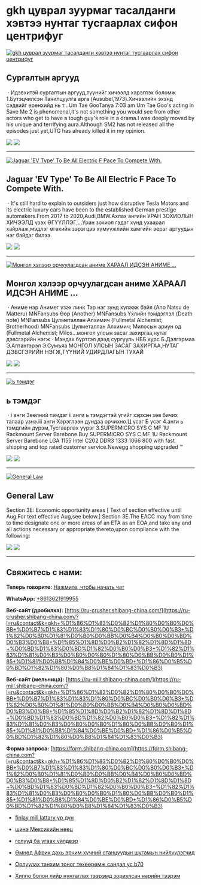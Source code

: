 # gkh цуврал зуурмаг тасалданги хэвтээ нунтаг тусгаарлах сифон центрифуг

<a href="https://swt.shibang-china.com/?l=ru&img&k=gkh+%D1%86%D1%83%D0%B2%D1%80%D0%B0%D0%BB+%D0%B7%D1%83%D1%83%D1%80%D0%BC%D0%B0%D0%B3+%D1%82%D0%B0%D1%81%D0%B0%D0%BB%D0%B4%D0%B0%D0%BD%D0%B3%D0%B8+%D1%85%D1%8D%D0%B2%D1%82%D1%8D%D1%8D+%D0%BD%D1%83%D0%BD%D1%82%D0%B0%D0%B3+%D1%82%D1%83%D1%81%D0%B3%D0%B0%D0%B0%D1%80%D0%BB%D0%B0%D1%85+%D1%81%D0%B8%D1%84%D0%BE%D0%BD+%D1%86%D0%B5%D0%BD%D1%82%D1%80%D0%B8%D1%84%D1%83%D0%B3" target="_blank">![gkh цуврал зуурмаг тасалданги хэвтээ нунтаг тусгаарлах сифон центрифуг](http://static.shibang-china.com/all-800x300/1371.jpg)</a>

## Сургалтын аргууд
&nbsp;&#0183;&#32;Идэвхитэй сургалтын аргууд,түүнийг хичээлд хэрэглэх боломж 1.Бүтэцчилсэн Танилцуулга арга (Ausubel,1973).Хичээлийн эхэнд сэдвийг ерөнхийд нь т…Um Tae GooTanya 7:03 am Um Tae Goo's acting in Save Me 2 is phenomenal,it's not something you would see from other actors who get to have a tough guy's role in a drama.I was deeply moved by his unique and terrifying aura.Although SM2 has not released all the episodes just yet,UTG has already killed it in my opinion.


<a href="https://whatsapp.shibangsoft.com/WhatsApp.php" target="_blank" title="WhatsApp">![](http://static.shibang-china.com/icon/whatsapp.png)</a> <a href="https://swt.shibang-china.com/?l=ru&icon&k=gkh+%D1%86%D1%83%D0%B2%D1%80%D0%B0%D0%BB+%D0%B7%D1%83%D1%83%D1%80%D0%BC%D0%B0%D0%B3+%D1%82%D0%B0%D1%81%D0%B0%D0%BB%D0%B4%D0%B0%D0%BD%D0%B3%D0%B8+%D1%85%D1%8D%D0%B2%D1%82%D1%8D%D1%8D+%D0%BD%D1%83%D0%BD%D1%82%D0%B0%D0%B3+%D1%82%D1%83%D1%81%D0%B3%D0%B0%D0%B0%D1%80%D0%BB%D0%B0%D1%85+%D1%81%D0%B8%D1%84%D0%BE%D0%BD+%D1%86%D0%B5%D0%BD%D1%82%D1%80%D0%B8%D1%84%D1%83%D0%B3" target="_blank">![](http://static.shibang-china.com/icon/chat-ru.png)</a>

---

<a href="https://swt.shibang-china.com/?l=ru&img&k=gkh+%D1%86%D1%83%D0%B2%D1%80%D0%B0%D0%BB+%D0%B7%D1%83%D1%83%D1%80%D0%BC%D0%B0%D0%B3+%D1%82%D0%B0%D1%81%D0%B0%D0%BB%D0%B4%D0%B0%D0%BD%D0%B3%D0%B8+%D1%85%D1%8D%D0%B2%D1%82%D1%8D%D1%8D+%D0%BD%D1%83%D0%BD%D1%82%D0%B0%D0%B3+%D1%82%D1%83%D1%81%D0%B3%D0%B0%D0%B0%D1%80%D0%BB%D0%B0%D1%85+%D1%81%D0%B8%D1%84%D0%BE%D0%BD+%D1%86%D0%B5%D0%BD%D1%82%D1%80%D0%B8%D1%84%D1%83%D0%B3" target="_blank">![Jaguar 'EV Type' To Be All Electric F Pace To Compete With.](http://static.shibang-china.com/all-800x300/1327.jpg)</a>

## Jaguar 'EV Type' To Be All Electric F Pace To Compete With.
&nbsp;&#0183;&#32;It's still hard to explain to outsiders just how disruptive Tesla Motors and its electric luxury cars have been to the established German prestige automakers.From 2017 to 2020,Audi,BMW.Ахлах ангийн УРАН ЗОХИОЛЫН ХИЧЭЭЛД үзэх ӨГҮҮЛЛЭГ,…Уран зохиол гэдэг хүнд ухаарал хайрлаж,мэдлэг өгөхийн зэрэгцээ хүмүүжлийн хамгийн эерэг аргуудын нэг байдаг билээ.


<a href="https://whatsapp.shibangsoft.com/WhatsApp.php" target="_blank" title="WhatsApp">![](http://static.shibang-china.com/icon/whatsapp.png)</a> <a href="https://swt.shibang-china.com/?l=ru&icon&k=gkh+%D1%86%D1%83%D0%B2%D1%80%D0%B0%D0%BB+%D0%B7%D1%83%D1%83%D1%80%D0%BC%D0%B0%D0%B3+%D1%82%D0%B0%D1%81%D0%B0%D0%BB%D0%B4%D0%B0%D0%BD%D0%B3%D0%B8+%D1%85%D1%8D%D0%B2%D1%82%D1%8D%D1%8D+%D0%BD%D1%83%D0%BD%D1%82%D0%B0%D0%B3+%D1%82%D1%83%D1%81%D0%B3%D0%B0%D0%B0%D1%80%D0%BB%D0%B0%D1%85+%D1%81%D0%B8%D1%84%D0%BE%D0%BD+%D1%86%D0%B5%D0%BD%D1%82%D1%80%D0%B8%D1%84%D1%83%D0%B3" target="_blank">![](http://static.shibang-china.com/icon/chat-ru.png)</a>

---

<a href="https://swt.shibang-china.com/?l=ru&img&k=gkh+%D1%86%D1%83%D0%B2%D1%80%D0%B0%D0%BB+%D0%B7%D1%83%D1%83%D1%80%D0%BC%D0%B0%D0%B3+%D1%82%D0%B0%D1%81%D0%B0%D0%BB%D0%B4%D0%B0%D0%BD%D0%B3%D0%B8+%D1%85%D1%8D%D0%B2%D1%82%D1%8D%D1%8D+%D0%BD%D1%83%D0%BD%D1%82%D0%B0%D0%B3+%D1%82%D1%83%D1%81%D0%B3%D0%B0%D0%B0%D1%80%D0%BB%D0%B0%D1%85+%D1%81%D0%B8%D1%84%D0%BE%D0%BD+%D1%86%D0%B5%D0%BD%D1%82%D1%80%D0%B8%D1%84%D1%83%D0%B3" target="_blank">![Монгол хэлээр орчуулагдсан аниме ХАРААЛ ИДСЭН АНИМЕ …](http://static.shibang-china.com/all-800x300/3.jpg)</a>

## Монгол хэлээр орчуулагдсан аниме ХАРААЛ ИДСЭН АНИМЕ …
&nbsp;&#0183;&#32;Аниме нэр Анимег үзэх линк Тэр нэг зунд хүлээж байя (Ano Natsu de Matteru) MNFansubs Өөр (Another) MNFansubs Үхлийн тэмдэглэл (Death note) MNFansubs Цулметаллан Алхимич (Fullmetal Alchemist; Brotherhood) MNFansubs Цулметаллан Алхимич; Милосын ариун од (Fullmetal Alchemist; Milos…монгол улсын засаг захиргаа,нутаг дэвсгэрийн нэгж&nbsp;&#0183;&#32;Мандах бүртгэл дээд сургууль НББ курс Б.Дэлгэрмаа Э.Алтангэрэл Э.Сумъяа МОНГОЛ УЛСЫН ЗАСАГ ЗАХИРГАА,НУТАГ ДЭВСГЭРИЙН НЭГЖ,ТҮҮНИЙ УДИРДЛАГЫН ТУХАЙ


<a href="https://whatsapp.shibangsoft.com/WhatsApp.php" target="_blank" title="WhatsApp">![](http://static.shibang-china.com/icon/whatsapp.png)</a> <a href="https://swt.shibang-china.com/?l=ru&icon&k=gkh+%D1%86%D1%83%D0%B2%D1%80%D0%B0%D0%BB+%D0%B7%D1%83%D1%83%D1%80%D0%BC%D0%B0%D0%B3+%D1%82%D0%B0%D1%81%D0%B0%D0%BB%D0%B4%D0%B0%D0%BD%D0%B3%D0%B8+%D1%85%D1%8D%D0%B2%D1%82%D1%8D%D1%8D+%D0%BD%D1%83%D0%BD%D1%82%D0%B0%D0%B3+%D1%82%D1%83%D1%81%D0%B3%D0%B0%D0%B0%D1%80%D0%BB%D0%B0%D1%85+%D1%81%D0%B8%D1%84%D0%BE%D0%BD+%D1%86%D0%B5%D0%BD%D1%82%D1%80%D0%B8%D1%84%D1%83%D0%B3" target="_blank">![](http://static.shibang-china.com/icon/chat-ru.png)</a>

---

<a href="https://swt.shibang-china.com/?l=ru&img&k=gkh+%D1%86%D1%83%D0%B2%D1%80%D0%B0%D0%BB+%D0%B7%D1%83%D1%83%D1%80%D0%BC%D0%B0%D0%B3+%D1%82%D0%B0%D1%81%D0%B0%D0%BB%D0%B4%D0%B0%D0%BD%D0%B3%D0%B8+%D1%85%D1%8D%D0%B2%D1%82%D1%8D%D1%8D+%D0%BD%D1%83%D0%BD%D1%82%D0%B0%D0%B3+%D1%82%D1%83%D1%81%D0%B3%D0%B0%D0%B0%D1%80%D0%BB%D0%B0%D1%85+%D1%81%D0%B8%D1%84%D0%BE%D0%BD+%D1%86%D0%B5%D0%BD%D1%82%D1%80%D0%B8%D1%84%D1%83%D0%B3" target="_blank">![ь тэмдэг](http://static.shibang-china.com/all-800x300/1290.jpg)</a>

## ь тэмдэг
&nbsp;&#0183;&#32;i анги Зөөлний тэмдэг ii анги ь тэмдэгтэй үгийг хэрхэн зөв бичих талаар үзнэ.iii анги Хэрэглээн дундаа орчихно.Ц үсэг Б үсэг 4.анги ь тэмдгийн дүрэм,Тусгаарлах үүрэг 3.SUPERMICRO SYS C MF 1U Rackmount Server Barebone.Buy SUPERMICRO SYS C MF 1U Rackmount Server Barebone LGA 1155 Intel C202 DDR3 1333 1066 800 with fast shipping and top rated customer service.Newegg shopping upgraded ™


<a href="https://whatsapp.shibangsoft.com/WhatsApp.php" target="_blank" title="WhatsApp">![](http://static.shibang-china.com/icon/whatsapp.png)</a> <a href="https://swt.shibang-china.com/?l=ru&icon&k=gkh+%D1%86%D1%83%D0%B2%D1%80%D0%B0%D0%BB+%D0%B7%D1%83%D1%83%D1%80%D0%BC%D0%B0%D0%B3+%D1%82%D0%B0%D1%81%D0%B0%D0%BB%D0%B4%D0%B0%D0%BD%D0%B3%D0%B8+%D1%85%D1%8D%D0%B2%D1%82%D1%8D%D1%8D+%D0%BD%D1%83%D0%BD%D1%82%D0%B0%D0%B3+%D1%82%D1%83%D1%81%D0%B3%D0%B0%D0%B0%D1%80%D0%BB%D0%B0%D1%85+%D1%81%D0%B8%D1%84%D0%BE%D0%BD+%D1%86%D0%B5%D0%BD%D1%82%D1%80%D0%B8%D1%84%D1%83%D0%B3" target="_blank">![](http://static.shibang-china.com/icon/chat-ru.png)</a>

---

<a href="https://swt.shibang-china.com/?l=ru&img&k=gkh+%D1%86%D1%83%D0%B2%D1%80%D0%B0%D0%BB+%D0%B7%D1%83%D1%83%D1%80%D0%BC%D0%B0%D0%B3+%D1%82%D0%B0%D1%81%D0%B0%D0%BB%D0%B4%D0%B0%D0%BD%D0%B3%D0%B8+%D1%85%D1%8D%D0%B2%D1%82%D1%8D%D1%8D+%D0%BD%D1%83%D0%BD%D1%82%D0%B0%D0%B3+%D1%82%D1%83%D1%81%D0%B3%D0%B0%D0%B0%D1%80%D0%BB%D0%B0%D1%85+%D1%81%D0%B8%D1%84%D0%BE%D0%BD+%D1%86%D0%B5%D0%BD%D1%82%D1%80%D0%B8%D1%84%D1%83%D0%B3" target="_blank">![General Law](http://static.shibang-china.com/all-800x300/1327.jpg)</a>

## General Law
Section 3E: Economic opportunity areas [ Text of section effective until Aug.For text effective Aug,see below.] Section 3E.The EACC may from time to time designate one or more areas of an ETA as an EOA,and take any and all actions necessary or appropriate thereto,upon compliance with the following:

<a href="https://whatsapp.shibangsoft.com/WhatsApp.php" target="_blank" title="WhatsApp">![](http://static.shibang-china.com/icon/whatsapp.png)</a> <a href="https://swt.shibang-china.com/?l=ru&icon&k=gkh+%D1%86%D1%83%D0%B2%D1%80%D0%B0%D0%BB+%D0%B7%D1%83%D1%83%D1%80%D0%BC%D0%B0%D0%B3+%D1%82%D0%B0%D1%81%D0%B0%D0%BB%D0%B4%D0%B0%D0%BD%D0%B3%D0%B8+%D1%85%D1%8D%D0%B2%D1%82%D1%8D%D1%8D+%D0%BD%D1%83%D0%BD%D1%82%D0%B0%D0%B3+%D1%82%D1%83%D1%81%D0%B3%D0%B0%D0%B0%D1%80%D0%BB%D0%B0%D1%85+%D1%81%D0%B8%D1%84%D0%BE%D0%BD+%D1%86%D0%B5%D0%BD%D1%82%D1%80%D0%B8%D1%84%D1%83%D0%B3" target="_blank">![](http://static.shibang-china.com/icon/chat-ru.png)</a>

---
## Свяжитесь с нами:

**Теперь говорите:** [Нажмите, чтобы начать чат](https://swt.shibang-china.com?l=ru&contact&k=gkh+%D1%86%D1%83%D0%B2%D1%80%D0%B0%D0%BB+%D0%B7%D1%83%D1%83%D1%80%D0%BC%D0%B0%D0%B3+%D1%82%D0%B0%D1%81%D0%B0%D0%BB%D0%B4%D0%B0%D0%BD%D0%B3%D0%B8+%D1%85%D1%8D%D0%B2%D1%82%D1%8D%D1%8D+%D0%BD%D1%83%D0%BD%D1%82%D0%B0%D0%B3+%D1%82%D1%83%D1%81%D0%B3%D0%B0%D0%B0%D1%80%D0%BB%D0%B0%D1%85+%D1%81%D0%B8%D1%84%D0%BE%D0%BD+%D1%86%D0%B5%D0%BD%D1%82%D1%80%D0%B8%D1%84%D1%83%D0%B3)

**WhatsApp:**  [+8613621919955](https://whatsapp.shibangsoft.com/WhatsApp.php)

**Веб-сайт (дробилка):** [https://ru-crusher.shibang-china.com/](https://ru-crusher.shibang-china.com/?l=ru&contact&k=gkh+%D1%86%D1%83%D0%B2%D1%80%D0%B0%D0%BB+%D0%B7%D1%83%D1%83%D1%80%D0%BC%D0%B0%D0%B3+%D1%82%D0%B0%D1%81%D0%B0%D0%BB%D0%B4%D0%B0%D0%BD%D0%B3%D0%B8+%D1%85%D1%8D%D0%B2%D1%82%D1%8D%D1%8D+%D0%BD%D1%83%D0%BD%D1%82%D0%B0%D0%B3+%D1%82%D1%83%D1%81%D0%B3%D0%B0%D0%B0%D1%80%D0%BB%D0%B0%D1%85+%D1%81%D0%B8%D1%84%D0%BE%D0%BD+%D1%86%D0%B5%D0%BD%D1%82%D1%80%D0%B8%D1%84%D1%83%D0%B3)

**Веб-сайт (мельница):** [https://ru-mill.shibang-china.com/](https://ru-mill.shibang-china.com/?l=ru&contact&k=gkh+%D1%86%D1%83%D0%B2%D1%80%D0%B0%D0%BB+%D0%B7%D1%83%D1%83%D1%80%D0%BC%D0%B0%D0%B3+%D1%82%D0%B0%D1%81%D0%B0%D0%BB%D0%B4%D0%B0%D0%BD%D0%B3%D0%B8+%D1%85%D1%8D%D0%B2%D1%82%D1%8D%D1%8D+%D0%BD%D1%83%D0%BD%D1%82%D0%B0%D0%B3+%D1%82%D1%83%D1%81%D0%B3%D0%B0%D0%B0%D1%80%D0%BB%D0%B0%D1%85+%D1%81%D0%B8%D1%84%D0%BE%D0%BD+%D1%86%D0%B5%D0%BD%D1%82%D1%80%D0%B8%D1%84%D1%83%D0%B3)

**Форма запроса:** [https://form.shibang-china.com](https://form.shibang-china.com?l=ru&contact&k=gkh+%D1%86%D1%83%D0%B2%D1%80%D0%B0%D0%BB+%D0%B7%D1%83%D1%83%D1%80%D0%BC%D0%B0%D0%B3+%D1%82%D0%B0%D1%81%D0%B0%D0%BB%D0%B4%D0%B0%D0%BD%D0%B3%D0%B8+%D1%85%D1%8D%D0%B2%D1%82%D1%8D%D1%8D+%D0%BD%D1%83%D0%BD%D1%82%D0%B0%D0%B3+%D1%82%D1%83%D1%81%D0%B3%D0%B0%D0%B0%D1%80%D0%BB%D0%B0%D1%85+%D1%81%D0%B8%D1%84%D0%BE%D0%BD+%D1%86%D0%B5%D0%BD%D1%82%D1%80%D0%B8%D1%84%D1%83%D0%B3)

* [finlay mill lattary үр дүн](../129/finlay%20mill%20lattary%20%D2%AF%D1%80%20%D0%B4%D2%AF%D0%BD.md)

* [шинэ Мексикийн нөөц](../129/%D1%88%D0%B8%D0%BD%D1%8D%20%D0%9C%D0%B5%D0%BA%D1%81%D0%B8%D0%BA%D0%B8%D0%B9%D0%BD%20%D0%BD%D3%A9%D3%A9%D1%86.md)

* [голууд ба угаах үйлдвэр](../126/%D0%B3%D0%BE%D0%BB%D1%83%D1%83%D0%B4%20%D0%B1%D0%B0%20%D1%83%D0%B3%D0%B0%D0%B0%D1%85%20%D2%AF%D0%B9%D0%BB%D0%B4%D0%B2%D1%8D%D1%80.md)

* [Өмнөд Африк дахь эрчим хүчний станцуудын шугамын нийлүүлэгчид](../129/%D3%A8%D0%BC%D0%BD%D3%A9%D0%B4%20%D0%90%D1%84%D1%80%D0%B8%D0%BA%20%D0%B4%D0%B0%D1%85%D1%8C%20%D1%8D%D1%80%D1%87%D0%B8%D0%BC%20%D1%85%D2%AF%D1%87%D0%BD%D0%B8%D0%B9%20%D1%81%D1%82%D0%B0%D0%BD%D1%86%D1%83%D1%83%D0%B4%D1%8B%D0%BD%20%D1%88%D1%83%D0%B3%D0%B0%D0%BC%D1%8B%D0%BD%20%D0%BD%D0%B8%D0%B9%D0%BB%D2%AF%D2%AF%D0%BB%D1%8D%D0%B3%D1%87%D0%B8%D0%B4.md)

* [Орлуулах танхим тоног төхөөрөмж сандал yc b70](../127/%D0%9E%D1%80%D0%BB%D1%83%D1%83%D0%BB%D0%B0%D1%85%20%D1%82%D0%B0%D0%BD%D1%85%D0%B8%D0%BC%20%D1%82%D0%BE%D0%BD%D0%BE%D0%B3%20%D1%82%D3%A9%D1%85%D3%A9%D3%A9%D1%80%D3%A9%D0%BC%D0%B6%20%D1%81%D0%B0%D0%BD%D0%B4%D0%B0%D0%BB%20yc%20b70.md)

* [Хиппо болон лийр нунтаглах тээрэмд зориулсан нарийн тээрэм](../127/%D0%A5%D0%B8%D0%BF%D0%BF%D0%BE%20%D0%B1%D0%BE%D0%BB%D0%BE%D0%BD%20%D0%BB%D0%B8%D0%B9%D1%80%20%D0%BD%D1%83%D0%BD%D1%82%D0%B0%D0%B3%D0%BB%D0%B0%D1%85%20%D1%82%D1%8D%D1%8D%D1%80%D1%8D%D0%BC%D0%B4%20%D0%B7%D0%BE%D1%80%D0%B8%D1%83%D0%BB%D1%81%D0%B0%D0%BD%20%D0%BD%D0%B0%D1%80%D0%B8%D0%B9%D0%BD%20%D1%82%D1%8D%D1%8D%D1%80%D1%8D%D0%BC.md)